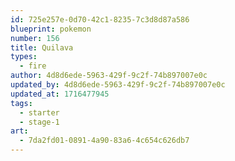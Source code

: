 ```yaml
---
id: 725e257e-0d70-42c1-8235-7c3d8d87a586
blueprint: pokemon
number: 156
title: Quilava
types:
  - fire
author: 4d8d6ede-5963-429f-9c2f-74b897007e0c
updated_by: 4d8d6ede-5963-429f-9c2f-74b897007e0c
updated_at: 1716477945
tags:
  - starter
  - stage-1
art:
  - 7da2fd01-0891-4a90-83a6-4c654c626db7
---
```

